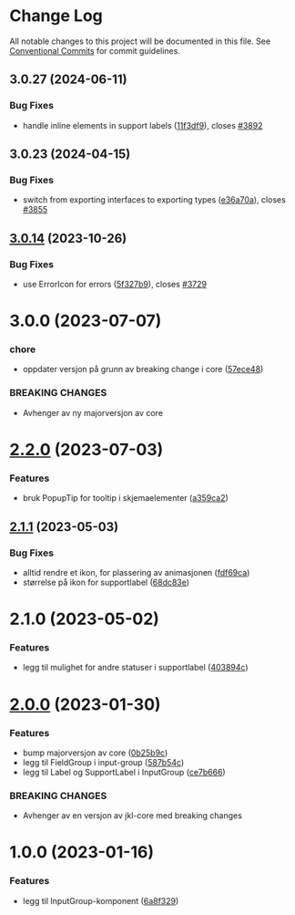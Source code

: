 # Change Log

All notable changes to this project will be documented in this file.
See [Conventional Commits](https://conventionalcommits.org) for commit guidelines.

## 3.0.27 (2024-06-11)

### Bug Fixes

- handle inline elements in support labels ([11f3df9](https://github.com/fremtind/jokul/commit/11f3df91f59b09a809f009d4f7a959f6636e8e73)), closes [#3892](https://github.com/fremtind/jokul/issues/3892)

## 3.0.23 (2024-04-15)

### Bug Fixes

- switch from exporting interfaces to exporting types ([e36a70a](https://github.com/fremtind/jokul/commit/e36a70a5a4e05e2c01a9ad807943617d2640d469)), closes [#3855](https://github.com/fremtind/jokul/issues/3855)

## [3.0.14](https://github.com/fremtind/jokul/compare/@fremtind/jkl-input-group-react@3.0.13...@fremtind/jkl-input-group-react@3.0.14) (2023-10-26)

### Bug Fixes

- use ErrorIcon for errors ([5f327b9](https://github.com/fremtind/jokul/commit/5f327b9ff4f06f61a7d4e3d6f15fd65a3284b7e7)), closes [#3729](https://github.com/fremtind/jokul/issues/3729)

# 3.0.0 (2023-07-07)

### chore

- oppdater versjon på grunn av breaking change i core ([57ece48](https://github.com/fremtind/jokul/commit/57ece48fa0192fe825b544fdac24cdd56e58d0df))

### BREAKING CHANGES

- Avhenger av ny majorversjon av core

# [2.2.0](https://github.com/fremtind/jokul/compare/@fremtind/jkl-input-group-react@2.1.12...@fremtind/jkl-input-group-react@2.2.0) (2023-07-03)

### Features

- bruk PopupTip for tooltip i skjemaelementer ([a359ca2](https://github.com/fremtind/jokul/commit/a359ca2a16bdb5b3fb09be69f0ec335eb6ef36d3))

## [2.1.1](https://github.com/fremtind/jokul/compare/@fremtind/jkl-input-group-react@2.1.0...@fremtind/jkl-input-group-react@2.1.1) (2023-05-03)

### Bug Fixes

- alltid rendre et ikon, for plassering av animasjonen ([fdf69ca](https://github.com/fremtind/jokul/commit/fdf69caea8102e392249a0321b81ae298a71b51b))
- størrelse på ikon for supportlabel ([68dc83e](https://github.com/fremtind/jokul/commit/68dc83e9eb4436f6f8bdc422f44a9c465f63e6ba))

# 2.1.0 (2023-05-02)

### Features

- legg til mulighet for andre statuser i supportlabel ([403894c](https://github.com/fremtind/jokul/commit/403894c0a0d1c645682a0e5a2973deb0ca804ce6))

# [2.0.0](https://github.com/fremtind/jokul/compare/@fremtind/jkl-input-group-react@1.0.1...@fremtind/jkl-input-group-react@2.0.0) (2023-01-30)

### Features

- bump majorversjon av core ([0b25b9c](https://github.com/fremtind/jokul/commit/0b25b9ccb4d35214037e45158264fab2da196a5f))
- legg til FieldGroup i input-group ([587b54c](https://github.com/fremtind/jokul/commit/587b54cb8cc48b12f89498036415045fa5e71d05))
- legg til Label og SupportLabel i InputGroup ([ce7b666](https://github.com/fremtind/jokul/commit/ce7b66681eb7c42a61565c6f0115790927d3dc22))

### BREAKING CHANGES

- Avhenger av en versjon av jkl-core med breaking changes

# 1.0.0 (2023-01-16)

### Features

-   legg til InputGroup-komponent ([6a8f329](https://github.com/fremtind/jokul/commit/6a8f329763a711135337bb286bffcd2b5480ec77))
